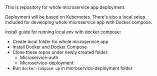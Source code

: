 This is repository for whole microservice app deployment.

Deployment will be based on Kubernetes.
There's also a local setup included for developing whole microservice app with Docker compose.

Install guide for running local env with docker compose:

- Create local folder for whole microservice app
- Install Docker and Docker Compose
- Clone these repos under newly created folder:
	- Microservice-auth
	- Microservice-deployment
- Run `docker-compose up` in microservice-deployment folder
